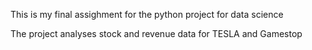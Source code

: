 This is my final assighment for the python project for data science

The project analyses stock and revenue data for TESLA and Gamestop

